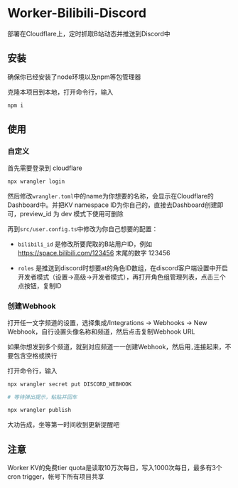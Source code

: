 # Worker-Bilibili-Discord

部署在Cloudflare上，定时抓取B站动态并推送到Discord中

## 安装

确保你已经安装了node环境以及npm等包管理器

克隆本项目到本地，打开命令行，输入 
```bash
npm i
```

## 使用
### 自定义
首先需要登录到 cloudflare
```bash
npx wrangler login
```

然后修改`wrangler.toml`中的name为你想要的名称，会显示在Cloudflare的Dashboard中。并把KV namespace ID为你自己的，直接去Dashboard创建即可，preview_id 为 dev 模式下使用可删除

再到`src/user.config.ts`中修改为你自己想要的配置：

- `bilibili_id` 是修改所要爬取的B站用户ID，例如 https://space.bilibili.com/123456 末尾的数字 123456

- `roles` 是推送到discord时想要at的角色ID数组，在discord客户端设置中开启开发者模式（设置->高级->开发者模式），再打开角色组管理列表，点击三个点按钮，复制ID

### 创建Webhook
打开任一文字频道的设置，选择集成/Integrations -> Webhooks -> New Webhook，自行设置头像名称和频道，然后点击复制Webhook URL

如果你想发到多个频道，就到对应频道一一创建Webhook，然后用`,`连接起来，不要包含空格或换行

打开命令行，输入
```bash
npx wrangler secret put DISCORD_WEBHOOK

# 等待弹出提示，粘贴并回车

npx wrangler publish
```

大功告成，坐等第一时间收到更新提醒吧

## 注意
Worker KV的免费tier quota是读取10万次每日，写入1000次每日，最多有3个cron trigger，帐号下所有项目共享